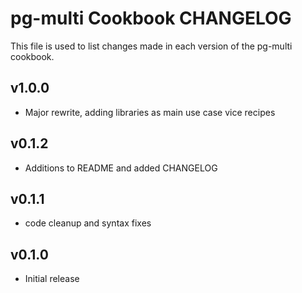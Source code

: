 pg-multi Cookbook CHANGELOG
=============================
This file is used to list changes made in each version of the pg-multi cookbook.

v1.0.0
-------
- Major rewrite, adding libraries as main use case vice recipes

v0.1.2
-------
- Additions to README and added CHANGELOG

v0.1.1
-------
- code cleanup and syntax fixes

v0.1.0
-------
- Initial release
